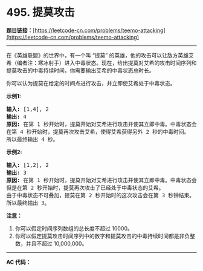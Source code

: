 # 495. 提莫攻击

**题目链接：**[https://leetcode-cn.com/problems/teemo-attacking](https://leetcode-cn.com/problems/teemo-attacking)

---

<div class="content__1Y2H">
 <div class="notranslate">
  <p>在《英雄联盟》的世界中，有一个叫 “提莫” 的英雄，他的攻击可以让敌方英雄艾希（编者注：寒冰射手）进入中毒状态。现在，给出提莫对艾希的攻击时间序列和提莫攻击的中毒持续时间，你需要输出艾希的中毒状态总时长。</p> 
  <p>你可以认为提莫在给定的时间点进行攻击，并立即使艾希处于中毒状态。</p> 
  <p><strong>示例1:</strong></p> 
  <pre class="language-text"><strong>输入:</strong> [1,4], 2
<strong>输出:</strong> 4
<strong>原因:</strong> 在第 1 秒开始时，提莫开始对艾希进行攻击并使其立即中毒。中毒状态会维持 2 秒钟，直到第 2 秒钟结束。
在第 4 秒开始时，提莫再次攻击艾希，使得艾希获得另外 2 秒的中毒时间。
所以最终输出 4 秒。
</pre> 
  <p><strong>示例2:</strong></p> 
  <pre class="language-text"><strong>输入:</strong> [1,2], 2
<strong>输出:</strong> 3
<strong>原因:</strong> 在第 1 秒开始时，提莫开始对艾希进行攻击并使其立即中毒。中毒状态会维持 2 秒钟，直到第 2 秒钟结束。
但是在第 2 秒开始时，提莫再次攻击了已经处于中毒状态的艾希。
由于中毒状态不可叠加，提莫在第 2 秒开始时的这次攻击会在第 3 秒钟结束。
所以最终输出 3。
</pre> 
  <p><strong>注意：</strong></p> 
  <ol> 
   <li>你可以假定时间序列数组的总长度不超过 10000。</li> 
   <li>你可以假定提莫攻击时间序列中的数字和提莫攻击的中毒持续时间都是非负整数，并且不超过 10,000,000。</li> 
  </ol> 
 </div>
</div>

---

**AC 代码：**

```java

```